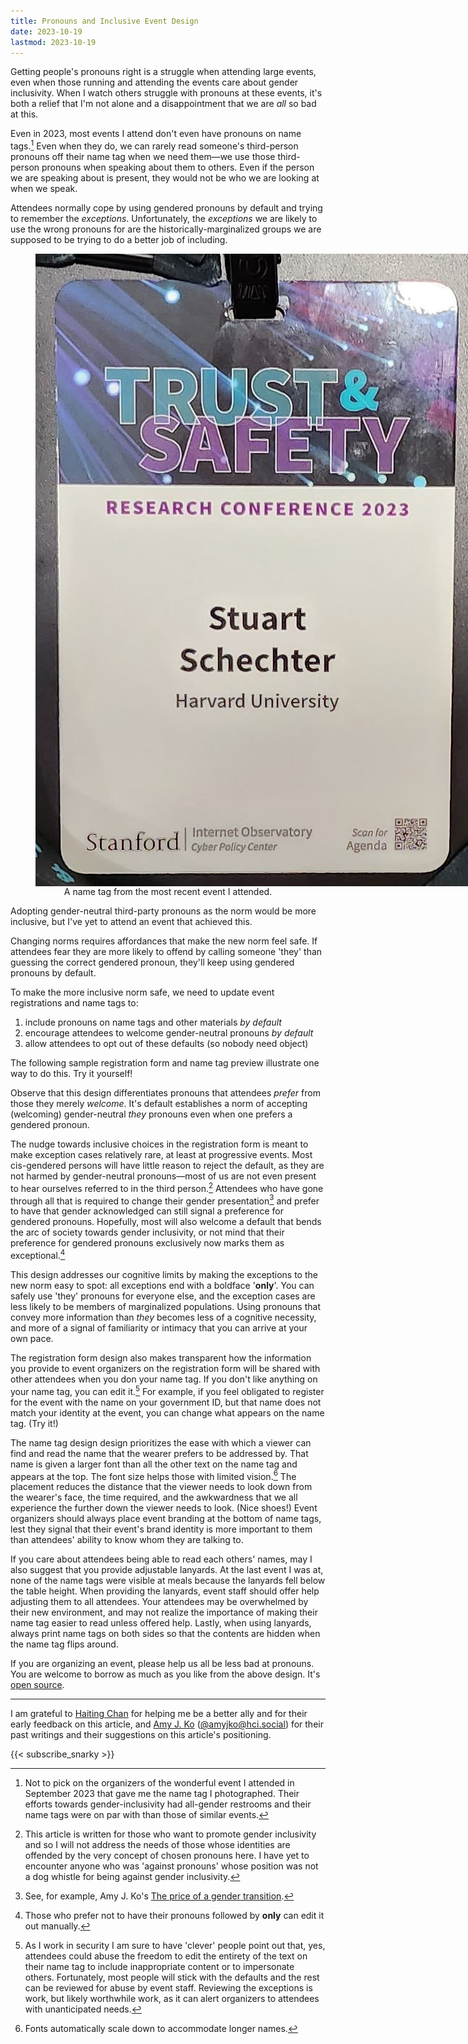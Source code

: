 ```yaml
---
title: Pronouns and Inclusive Event Design
date: 2023-10-19
lastmod: 2023-10-19
---
```


Getting people's pronouns right is a struggle when attending large events, even when those running and attending the events care about gender inclusivity. When I watch others struggle with pronouns at these events, it's both a relief that I'm not alone and a disappointment that we are *all* so bad at this.

Even in 2023, most events I attend don't even have pronouns on name tags.[^not-to-blame] Even when they do, we can rarely read someone's third-person pronouns off their name tag when we need them—we use those third-person pronouns when speaking about them to others. Even if the person we are speaking about is present, they would not be who we are looking at when we speak.

Attendees normally cope by using gendered pronouns by default and trying to remember the *exceptions*. Unfortunately, the *exceptions* we are likely to use the wrong pronouns for are the historically-marginalized groups we are supposed to be trying to do a better job of including.

<figure style="display: flex; flex-direction: column; align-items: center;">
<img src="./TSNameTag.jpg" style="max-width: min(80vw,30vh); display: block; margin-left: auto; margin-right: auto;" alt="A name tag with the conference logo taking up the top half, then the author's first name (Stuart) on one small line, the family name on the next line (Schechter), and institution (Harvard) on the third line. At the bottom is another branding logo."/>
<caption>A name tag from the most recent event I attended.</caption>
</figure>


Adopting gender-neutral third-party pronouns as the norm would be more inclusive, but I've yet to attend an event that achieved this.

Changing norms requires affordances that make the new norm feel safe. If attendees fear they are more likely to offend by calling someone 'they' than guessing the correct gendered pronoun, they'll keep using gendered pronouns by default.

To make the more inclusive norm safe, we need to update event registrations and name tags to:
1. include pronouns on name tags and other materials *by default*
2. encourage attendees to welcome gender-neutral pronouns *by default*
3. allow attendees to opt out of these defaults (so nobody need object)

The following sample registration form and name tag preview illustrate one way to do this. Try it yourself!

<link rel="stylesheet" href="./registration-form.css">
<div data-registration-form-here="true" class="registration-and-name-tag-container"></div>
<script src="./registration-pronouns.js"></script>

Observe that this design differentiates pronouns that attendees *prefer* from those they merely *welcome*. It's default establishes a norm of accepting (welcoming) gender-neutral *they* pronouns even when one prefers a gendered pronoun.

The nudge towards inclusive choices in the registration form is meant to make exception cases relatively rare, at least at progressive events. Most cis-gendered persons will have little reason to reject the default, as they are not harmed by gender-neutral pronouns—most of us are not even present to hear ourselves referred to in the third person.[^offended] Attendees who have gone through all that is required to change their gender presentation[^cost-to-change-genders] and prefer to have that gender acknowledged can still signal a preference for gendered pronouns. Hopefully, most will also welcome a default that bends the arc of society towards gender inclusivity, or not mind that their preference for gendered pronouns exclusively now marks them as exceptional.[^edit-out-only]

This design addresses our cognitive limits by making the exceptions to the new norm easy to spot: all exceptions end with a boldface '**only**'. You can safely use 'they' pronouns for everyone else, and the exception cases are less likely to be members of marginalized populations. Using pronouns that convey more information than *they* becomes less of a cognitive necessity, and more of a signal of familiarity or intimacy that you can arrive at your own pace.

The registration form design also makes transparent how the information you provide to event organizers on the registration form will be shared with other attendees when you don your name tag. If you don't like anything on your name tag, you can edit it.[^name-tag-abuse] For example, if you feel obligated to register for the event with the name on your government ID, but that name does not match your identity at the event, you can change what appears on the name tag. (Try it!)

The name tag design design prioritizes the ease with which a viewer can find and read the name that the wearer prefers to be addressed by. That name is given a larger font than all the other text on the name tag and appears at the top. The font size helps those with limited vision.[^scales-down] The placement reduces the distance that the viewer needs to look down from the wearer's face, the time required, and the awkwardness that we all experience the further down the viewer needs to look. (Nice shoes!) Event organizers should always place event branding at the bottom of name tags, lest they signal that their event's brand identity is more important to them than attendees' ability to know whom they are talking to.

If you care about attendees being able to read each others' names, may I also suggest that you provide adjustable lanyards. At the last event I was at, none of the name tags were visible at meals because the lanyards fell below the table height. When providing the lanyards, event staff should offer help adjusting them to all attendees. Your attendees may be overwhelmed by their new environment, and may not realize the importance of making their name tag easier to read unless offered help. Lastly, when using lanyards, always print name tags on both sides so that the contents are hidden when the name tag flips around.

If you are organizing an event, please help us all be less bad at pronouns. You are welcome to borrow as much as you like from the above design. It's [open source](https://github.com/UppaJung/registration-pronouns).

---

I am grateful to [Haiting Chan](https://www.linkedin.com/in/haitingchan/) for helping me be a better ally and for their early feedback on this article, and [Amy J. Ko](https://amyjko.phd/) ([@amyjko@hci.social](https://hci.social/@amyjko)) for their past writings and their suggestions on this article's positioning.

{{< subscribe_snarky >}}

[^not-to-blame]: Not to pick on the organizers of the wonderful event I attended in September 2023 that gave me the name tag I photographed. Their efforts towards gender-inclusivity had all-gender restrooms and their name tags were on par with than those of similar events.

[^cost-to-change-genders]: See, for example, Amy J. Ko's [The price of a gender transition](https://amyjko.medium.com/the-price-of-a-gender-transition-ab9d9f04c360).


[^offended]: This article is written for those who want to promote gender inclusivity and so I will not address the needs of those whose identities are offended by the very concept of chosen pronouns here. I have yet to encounter anyone who was 'against pronouns' whose position was not a dog whistle for being against gender inclusivity.

[^edit-out-only]: Those who prefer not to have their pronouns followed by **only** can edit it out manually.

[^name-tag-abuse]: As I work in security I am sure to have 'clever' people point out that, yes, attendees could abuse the freedom to edit the entirety of the text on their name tag to include inappropriate content or to impersonate others. Fortunately, most people will stick with the defaults and the rest can be reviewed for abuse by event staff. Reviewing the exceptions is work, but likely worthwhile work, as it can alert organizers to attendees with unanticipated needs.

[^scales-down]: Fonts automatically scale down to accommodate longer names.
